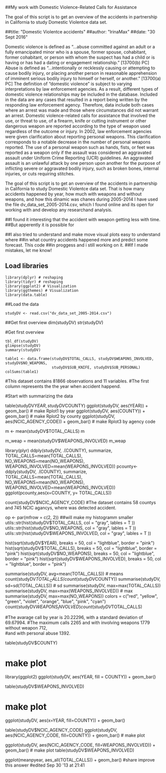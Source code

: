 ##My work with Domestic Violence-Related Calls for Assistance

 The goal of this script is to get an overview of the accidents in partnership in California to study Domestic Violentce data set. 

##title: "Domestic Violentce accidents"
##author: "IrinaMax"
##date: "30 Sept 2016"

 Domestic violence is defined as “...abuse committed against an adult or a fully emancipated minor who is a spouse, former spouse, cohabitant, former cohabitant, or person with whom the suspect has had a child or is having or has had a dating or engagement relationship.” [13700(b) PC]
 Abuse is defined as “...intentionally or recklessly causing or attempting to cause bodily injury, or placing another person in reasonable apprehension of imminent serious bodily injury to himself or herself, or another.” [13700(a) PC]
 The definition of “domestic violence” is subject to varying interpretations by law enforcement agencies. As a result, different types of domestic violence relationships may be included in the database.
 Included in the data are any cases that resulted in a report being written by the responding law enforcement agency. Therefore, data include both cases where an arrest was made and those where circumstances did not warrant an arrest.
Domestic violence-related calls for assistance that involved the use, or threat to use, of a firearm, knife or cutting instrument or other dangerous weapon are reported according to the type of weapon used regardless of the outcome or injury.
 In 2002, law enforcement agencies were given clarification about reporting personal weapons. This clarification corresponds to a notable decrease in the number of personal weapons reported. The use of a personal weapon such as hands, fists, or feet was reported as a weapon only if the assault was considered an aggravated assault under Uniform Crime Reporting (UCR) guidelines. An aggravated assault is an unlawful attack by one person upon another for the purpose of inflicting severe or aggravated bodily injury, such as broken bones, internal injuries, or cuts requiring stitches.


  
  The goal of this script is to get an overview of the accidents in partnership in California
to study Domestic Violentce data set. That is how many accidents happened by year, 
how much with weapons and without weapons, and how this dinamic was chanes during 2005-2014
I have used the file dv_data_set_2005-2014.csv, which I found online and its open for 
working with and develop any researchand analysis.

##I found it interesting that the accident with weapon getting less with time. 
##But apperently it is possible for

##I also tried to understand  and make move visual plots easy to understand where 
##in what country accidents happened more and predict some forecast. This code 
##in proggess and i still working on it. 
##If I made mistakes, let me know!
  
  ##  Load libraries

    library(dplyr) # reshaping
    library(tidyr) # reshaping
    library(ggplot2) # Visualization
    library(ggthemes) # Visualization
    library(data.table)
  ##Load the data

    studyDV <- read.csv("dv_data_set_2005-2014.csv")
  ##Get first overview
    dim(studyDV)
    str(studyDV)

   #Get first overview

    tbl_df(studyDV)
    glimpse(studyDV)
    summary(studyDV)

    table1 <- data.frame(studyDV$TOTAL_CALLS, studyDV$WEAPONS_INVOLVED, studyDV$NO_WEAPONS,
                         studyDV$SUB_KNIFE, studyDV$SUB_PERSONAL)      
    colSums(table1)


#This dataset contains 81866 observations and 11 variables. 
#The first column represents the the year when accident happend.

#Start with summarizing the data

   table(studyDV$YEAR, studyDV$COUNTY)
   ggplot(studyDV, aes(YEAR)) + geom_bar() # make Rplot1 by year
   ggplot(studyDV, aes(COUNTY)) + geom_bar() # make Rplot2 by county
   ggplot(studyDV, aes(NCIC_AGENCY_CODE)) + geom_bar()  # make Rplot3 by agency code

   m <- mean(studyDV$TOTAL_CALLS)
   m

m_weap = mean(studyDV$WEAPONS_INVOLVED)
m_weap


library(plyr)
ddply(studyDV, .(COUNTY), summarize,  TOTAL_CALLS=mean(TOTAL_CALLS), 
      NO_WEAPONS=mean(NO_WEAPONS), WEAPONS_INVOLVED=mean(WEAPONS_INVOLVED))
pcounty<- ddply(studyDV, .(COUNTY), summarize,  TOTAL_CALLS=mean(TOTAL_CALLS), 
                NO_WEAPONS=mean(NO_WEAPONS), WEAPONS_INVOLVED=mean(WEAPONS_INVOLVED))
ggplot(pcounty,aes(x=COUNTY, y= TOTAL_CALLS))

count(studyDV$NCIC_AGENCY_CODE)
#The dataset contains 58 countys and 745 NCIC agancys, where was detected accident.

op <- par(mfrow = c(2, 2)) ##will make my histogramm smaller
utils::str(hist(studyDV$TOTAL_CALLS, col = "gray", lables = T ))
utils::str(hist(studyDV$NO_WEAPONS, col = "gray", lables = T ))
utils::str(hist(studyDV$WEAPONS_INVOLVED, col = "gray", lables = T ))

hist(sqrt(studyDV$YEAR), breaks = 50, col = "lightblue", border = "pink")
hist(sqrt(studyDV$TOTAL_CALLS), breaks = 50, col = "lightblue", border = "pink")
hist(sqrt(studyDV$NO_WEAPONS), breaks = 50, col = "lightblue", border = "pink") 
hist(sqrt(studyDV$WEAPONS_INVOLVED), breaks = 50, col = "lightblue", border = "pink")

summarise(studyDV, avg=mean(TOTAL_CALLS)) # means
count(studyDV$TOTAL_CALLS/count(studyDV$COUNTY))
summarise(studyDV, sd=sd(TOTAL_CALLS)) # sd
summarise(studyDV, max=max(TOTAL_CALLS))
summarise(studyDV, max=max(WEAPONS_INVOLVED)) # max
summarise(studyDV, max=max(NO_WEAPONS))
colors = c("red", "yellow", "green", "violet", "orange", 
           "blue", "pink", "cyan")
count(studyDV$WEAPONS_INVOLVED)
count(studyDV$TOTAL_CALLS)

#The avarage call by year is 20.22296, with a standard deviation of 69.67994.
#The  maximum calls  2265 and with involving weapons 1779 without weapon 712,\
#and with personal abuse 1392.

table(studyDV$COUNTY)
# make plot

library(ggplot2)
ggplot(studyDV, aes(YEAR, fill = COUNTY)) + geom_bar()

table(studyDV$WEAPONS_INVOLVED)
# make plot
ggplot(studyDV, aes(x=YEAR, fill=COUNTY)) + geom_bar() 


table(studyDV$NCIC_AGENCY_CODE)
ggplot(studyDV, aes(NCIC_AGENCY_CODE, fill=COUNTY)) + geom_bar() # make plot

ggplot(studyDV, aes(NCIC_AGENCY_CODE, fill=WEAPONS_INVOLVED)) + geom_bar() # make plot
table(studyDV$WEAPONS_INVOLVED)

ggplot(meanpyear, aes_all(TOTAL_CALLS)) + geom_bar()
#share improve this answer
#edited Sep 30 '13 at 21:41
